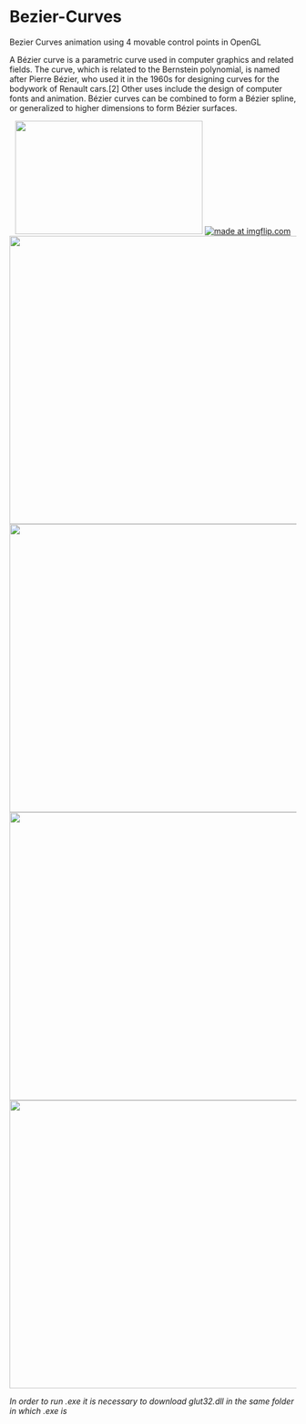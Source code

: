 # Bezier-Curves
Bezier Curves animation using 4 movable control points in OpenGL 

A Bézier curve is a parametric curve used in computer graphics and related fields. The curve, which is related to the Bernstein polynomial, is named after Pierre Bézier, who used it in the 1960s for designing curves for the bodywork of Renault cars.[2] Other uses include the design of computer fonts and animation. Bézier curves can be combined to form a Bézier spline, or generalized to higher dimensions to form Bézier surfaces. 

<p align="center">
  <img width="329" height="199" src="https://github.com/lafifii/Bezier-Curves/blob/master/BezierFormula.png">
  <a href="https://imgflip.com/gif/33pvma"><img src="https://i.imgflip.com/33pvma.gif" title="made at imgflip.com"/></a>
   <img width="636" height="506" src="https://github.com/lafifii/Bezier-Curves/blob/master/Bezier4.PNG">
   <img width="636" height="506" src="https://github.com/lafifii/Bezier-Curves/blob/master/Bezier1.PNG">
   <img width="636" height="506" src="https://github.com/lafifii/Bezier-Curves/blob/master/Bezier2.PNG">
   <img width="636" height="506" src="https://github.com/lafifii/Bezier-Curves/blob/master/Bezier3.PNG">
</p>

*In order to run .exe it is necessary to download glut32.dll in the same folder in which .exe is*

